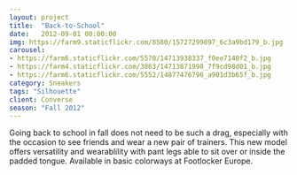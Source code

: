 ```yaml
---
layout: project
title:  "Back-to-School"
date:   2012-09-01 00:00:00
img: https://farm9.staticflickr.com/8580/15727299897_6c3a9bd179_b.jpg
carousel:
- https://farm6.staticflickr.com/5570/14713938337_f0ee7140f2_b.jpg
- https://farm4.staticflickr.com/3863/14713871998_7f9cd98d01_b.jpg
- https://farm6.staticflickr.com/5552/14877476796_a901d3b65f_b.jpg
category: Sneakers
tags: "Silhouette"
client: Converse
season: "Fall 2012"
---
```

Going back to school in fall does not need to be such a drag, especially with the occasion to see friends and wear a new pair of trainers. This new model offers versatility and wearablility with pant legs able to sit over or inside the padded tongue. Available in basic colorways at Footlocker Europe.
